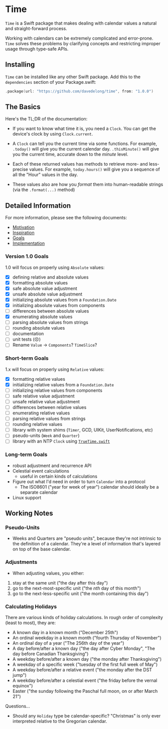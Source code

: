 # Time

`Time` is a Swift package that makes dealing with calendar values a natural and straight-forward process.

Working with calendars can be extremely complicated and error-prone. `Time` solves these problems by clarifying concepts and restricting improper usage through type-safe APIs.

## Installing

`Time` can be installed like any other Swift package. Add this to the `dependencies` section of your Package.swift:

```swift
.package(url: "https://github.com/davedelong/time", from: "1.0.0")
```

## The Basics

Here's the TL;DR of the documentation:

- If you want to know what time it is, you need a `Clock`. You can get the device's clock by using `Clock.current`.

- A `Clock` can tell you the current time via some functions. For example, `.today()` will give you the current calendar day. `.thisMinute()` will give you the current time, accurate down to the _minute_ level.

- Each of these returned values has methods to retrieve more- and less- precise values. For example, `today.hours()` will give you a sequence of all the "Hour" values in the day.

- These values also are how you _format_ them into human-readable strings (via the `.format(...)` method)

## Detailed Information

For more information, please see the following documents:

- [Motivation](Documentation/Motivation.md)
- [Inspiration](https://github.com/davedelong/chronology/wiki/Inspiration)
- [Goals](https://github.com/davedelong/chronology/wiki/Goals)
- [Implementation](https://github.com/davedelong/chronology/wiki/Implementation)

### Version 1.0 Goals

1.0 will focus on properly using `Absolute` values:

- [x] defining relative and absolute values
- [x] formatting absolute values
- [x] safe absolute value adjustment
- [x] unsafe absolute value adjustment
- [x] initializing absolute values from a `Foundation.Date`
- [x] initializing absolute values from components
- [ ] differences between absolute values
- [x] enumerating absolute values
- [ ] parsing absolute values from strings
- [ ] rounding absolute values
- [ ] documentation
- [ ] unit tests (😣)
- [ ] Rename `Value` → `Components`? `TimeSlice`?

### Short-term Goals

1.x will focus on properly using `Relative` values:

- [x] formatting relative values
- [x] initializing relative values from a `Foundation.Date`
- [ ] initializing relative values from components
- [ ] safe relative value adjustment
- [ ] unsafe relative value adjustment
- [ ] differences between relative values
- [ ] enumerating relative values
- [ ] parsing relative values from strings
- [ ] rounding relative values
- [ ] library with system shims (`Timer`, GCD, UIKit, UserNotifications, etc)
- [ ] pseudo-units (`Week` and `Quarter`)
- [ ] library with an NTP `Clock` using [`TrueTime.swift`](https://github.com/instacart/TrueTime.swift/issues/82)

### Long-term Goals

- robust adjustment and recurrence API
- Celestial event calculations
    - useful in certain kinds of calculations
- Figure out what I'd need in order to turn `Calendar` into a protocol
    - The ISO8601 ("year for week of year") calendar should ideally be a separate calendar
- Linux support

## Working Notes

### Pseudo-Units

- Weeks and Quarters are "pseudo units", because they're not intrinsic to the definition of a calendar. They're a level of information that's layered on top of the base calendar.

### Adjustments

- When adjusting values, you either:
1. stay at the same unit ("the day after this day")
2. go to the next-most-specific unit ("the *nth* day of this month")
3. go to the next-less-specific unit ("the month containing this day")

### Calculating Holidays

There are various kinds of holiday calculations. In rough order of complexity (least to most), they are:

- A known day in a known month ("December 25th")
- An ordinal weekday in a known month ("fourth Thursday of November")
- An ordinal day of a year ("The 256th day of the year")
- A day before/after a known day ("the day after Cyber Monday", "The day before Canadian Thanksgiving")
- A weekday before/after a known day ("the monday after Thanksgiving")
- A weekday of a specific week ("tuesday of the first full week of May")
- A weekday before/after a relative event ("the monday after the DST jump")
- A weekday before/after a celestial event ("the friday before the vernal equinox")
- Easter ("the sunday following the Paschal full moon, on or after March 21")

Questions...
- Should any `Holiday` type be calendar-specific? "Christmas" is only ever interpreted relative to the Gregorian calendar.
